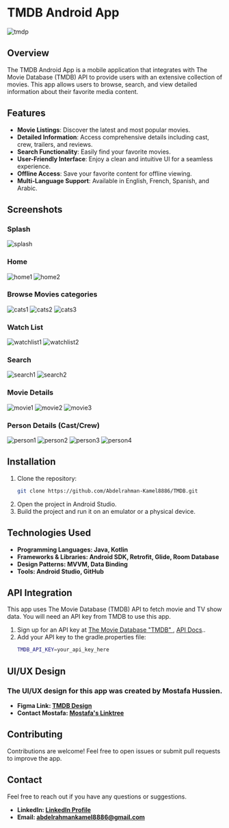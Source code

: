 # TMDB Android App
![tmdp](https://github.com/user-attachments/assets/37c9296d-4f3e-498e-88e2-3c0b76c7b7dd)


## Overview

The TMDB Android App is a mobile application that integrates with The Movie Database (TMDB) API to provide users with an extensive collection of movies. This app allows users to browse, search, and view detailed information about their favorite media content.

## Features

- **Movie Listings**: Discover the latest and most popular movies.
- **Detailed Information**: Access comprehensive details including cast, crew, trailers, and reviews.
- **Search Functionality**: Easily find your favorite movies.
- **User-Friendly Interface**: Enjoy a clean and intuitive UI for a seamless experience.
- **Offline Access**: Save your favorite content for offline viewing.
- **Multi-Language Support**: Available in English, French, Spanish, and Arabic.

## Screenshots

### Splash
![splash](https://user-images.githubusercontent.com/126878089/222726402-20080dc6-7524-4993-b854-1225bc49199c.jpg)

### Home
![home1](https://user-images.githubusercontent.com/126878089/222726546-6d59d845-db23-4fad-bfb2-22dd6b4eaf16.jpg)
![home2](https://user-images.githubusercontent.com/126878089/222726580-aede9817-720c-45f7-bafa-d4c379965bae.jpg)

### Browse Movies categories
![cats1](https://user-images.githubusercontent.com/126878089/222726996-32b7988e-785e-4d41-8802-dbd81b835480.jpg)
![cats2](https://user-images.githubusercontent.com/126878089/222727033-e0e3a517-7249-47ea-9d73-73ad377a37c8.jpg)
![cats3](https://user-images.githubusercontent.com/126878089/222727060-6f975524-a4e0-4ec5-a9f5-0cd6d5456b74.jpg)

### Watch List
![watchlist1](https://user-images.githubusercontent.com/126878089/222727244-ccd86186-53ee-4642-8a8a-5e3f65c4dbef.jpg)
![watchlist2](https://user-images.githubusercontent.com/126878089/222727252-c46cdc5f-a2b3-4d3f-860f-e9cf40d61f32.jpg)

### Search
![search1](https://user-images.githubusercontent.com/126878089/222727399-d868d791-2990-48a3-af9e-9e8f5d24d7ee.jpg)
![search2](https://user-images.githubusercontent.com/126878089/222727403-84edba0e-7ee1-4772-a1b7-b58da6f12946.jpg)

### Movie Details
![movie1](https://user-images.githubusercontent.com/126878089/222727520-af8ce8a6-3131-4ef2-bf4c-3ffa2cb1ba9e.jpg)
![movie2](https://user-images.githubusercontent.com/126878089/222727553-063863d0-d760-4b1a-94be-6d65e1a7fa25.jpg)
![movie3](https://user-images.githubusercontent.com/126878089/222727582-7748707c-61f2-41c3-bb49-cbde179596e3.jpg)

### Person Details (Cast/Crew)
![person1](https://user-images.githubusercontent.com/126878089/222727773-1f92162a-48d9-4889-94da-663f83e5f1a0.jpg)
![person2](https://user-images.githubusercontent.com/126878089/222727807-24775efc-ce27-4626-9295-290ea0b1c3cd.jpg)
![person3](https://user-images.githubusercontent.com/126878089/222727860-40fc1b9f-9567-44d0-800d-c2e17ac64f00.jpg)
![person4](https://user-images.githubusercontent.com/126878089/222727893-1773dc37-2d6a-4c55-ab7b-e0cdb9672753.jpg)

## Installation
1. Clone the repository:
   ```bash
   git clone https://github.com/Abdelrahman-Kamel8886/TMDB.git
2. Open the project in Android Studio.
3. Build the project and run it on an emulator or a physical device.
   
## Technologies Used
- **Programming Languages: Java, Kotlin**
- **Frameworks & Libraries: Android SDK, Retrofit, Glide, Room Database**
- **Design Patterns: MVVM, Data Binding**
- **Tools: Android Studio, GitHub**

## API Integration
This app uses The Movie Database (TMDB) API to fetch movie and TV show data. You will need an API key from TMDB to use this app.

1. Sign up for an API key at [The Movie Database "TMDB" ](https://www.themoviedb.org) , [API Docs](https://developers.themoviedb.org/).. 
2. Add your API key to the gradle.properties file:
   ```bash
   TMDB_API_KEY=your_api_key_here
## UI/UX Design
### The UI/UX design for this app was created by Mostafa Hussien.

- **Figma Link: [TMDB Design](https://www.figma.com/design/wXazheOGOcR6iIYbrQwnVj/TMDB)**
- **Contact Mostafa: [Mostafa's Linktree](https://linktr.ee/mosta7ahussi3n)**

## Contributing
Contributions are welcome! Feel free to open issues or submit pull requests to improve the app.


## Contact
Feel free to reach out if you have any questions or suggestions.

- **LinkedIn: [LinkedIn Profile](www.linkedin.com/in/abdelrahman-kamel-7a7457200)**
- **Email: abdelrahmankamel8886@gmail.com**








